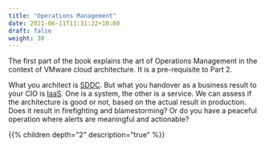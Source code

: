 ```yaml
---
title: "Operations Management"
date: 2021-06-11T11:31:22+10:00
draft: false
weight: 30
---
```


The first part of the book explains the art of Operations Management in the context of VMware cloud architecture. It is a pre-requisite to Part 2.

What you architect is [SDDC](https://en.wikipedia.org/wiki/Software-defined_data_center). But what you handover as a business result to your CIO is [IaaS](https://en.wikipedia.org/wiki/Infrastructure_as_a_service). One is a system, the other is a service. We can assess if the architecture is good or not, based on the actual result in production. Does it result in firefighting and blamestorming? Or do you have a peaceful operation where alerts are meaningful and actionable?

{{% children depth="2" description="true" %}}